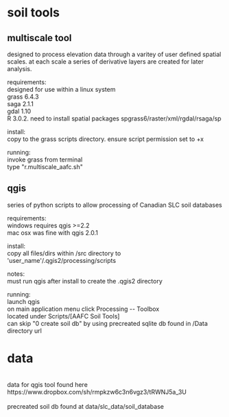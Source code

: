 soil tools
==========

multiscale tool
---------------
designed to process elevation data through a varitey of user defined spatial scales. at each scale a series of derivative layers are created for later analysis.

requirements:
<br />
designed for use within a linux system
<br />
grass 6.4.3
<br />
saga 2.1.1
<br />
gdal 1.10
<br />
R 3.0.2. need to install spatial packages spgrass6/raster/xml/rgdal/rsaga/sp

install:
<br />
copy to the grass scripts directory. ensure script permission set to +x

running:
<br />
invoke grass from terminal
<br />
type "r.multiscale_aafc.sh"


qgis
----
series of python scripts to allow processing of Canadian SLC soil databases

requirements:
<br />
windows requires qgis >=2.2
<br />
mac osx was fine with qgis 2.0.1

install:
<br />
copy all files/dirs within /src directory to 'user_name'/.qgis2/processing/scripts

notes:
<br />
must run qgis after install to create the .qgis2 directory

running:
<br />
launch qgis
<br />
on main application menu click Processing -- Toolbox
<br />
located under Scripts/[AAFC Soil Tools]
<br />
can skip "0 create soil db" by using precreated sqlite db found in /Data directory url

data
====
<br />
data for qgis tool found here https://www.dropbox.com/sh/rmpkzw6c3n6vgz3/tRWNJ5a_3U
<br />
<br />
precreated soil db found at data/slc_data/soil_database
